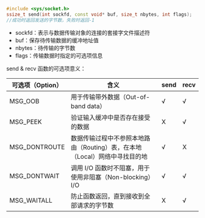 
```cpp
#include <sys/socket.h>
ssize_t send(int sockfd, const void* buf, size_t nbytes, int flags);
//成功时返回发送的字节数，失败时返回-1
```
+ sockfd：表示与数据传输对象的连接的套接字文件描述符
+ buf：保存待传输数据的缓冲地址值
+ nbytes：待传输的字节数
+ flags：传输数据时指定的可选项信息

send & recv 函数的可选项意义：

| 可选项（Option） | 含义                                                       | send | recv |
| ---------------- | --------------------------------------------------------- | ---- | ---- |
| MSG_OOB          | 用于传输带外数据（Out-of-band data）                        | √    | √    |
| MSG_PEEK         | 验证输入缓冲中是否存在接受的数据                             | X    | √    |
| MSG_DONTROUTE    | 数据传输过程中不参照本地路由（Routing）表，在本地（Local）网络中寻找目的地 | √  | X    |
| MSG_DONTWAIT     | 调用 I/O 函数时不阻塞，用于使用非阻塞（Non-blocking）I/O     | √    | √     |
| MSG_WAITALL      | 防止函数返回，直到接收到全部请求的字节数                     | X    | √    |